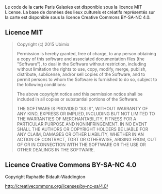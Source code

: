 Le code de la carte Paris Galaxies est disponible sous la licence MIT License. La base de données des lieux culturels et créatifs représentés sur la carte est disponible sous la licence Creative Commons BY-SA-NC 4.0.


## Licence MIT

>Copyright (c) 2015 Ubimix
>
>Permission is hereby granted, free of charge, to any person obtaining a copy
>of this software and associated documentation files (the "Software"), to deal
>in the Software without restriction, including without limitation the rights
>to use, copy, modify, merge, publish, distribute, sublicense, and/or sell
>copies of the Software, and to permit persons to whom the Software is
>furnished to do so, subject to the following conditions:
>
>The above copyright notice and this permission notice shall be included in
>all copies or substantial portions of the Software.
>
>THE SOFTWARE IS PROVIDED "AS IS", WITHOUT WARRANTY OF ANY KIND, EXPRESS OR
>IMPLIED, INCLUDING BUT NOT LIMITED TO THE WARRANTIES OF MERCHANTABILITY,
>FITNESS FOR A PARTICULAR PURPOSE AND NONINFRINGEMENT. IN NO EVENT SHALL THE
>AUTHORS OR COPYRIGHT HOLDERS BE LIABLE FOR ANY CLAIM, DAMAGES OR OTHER
>LIABILITY, WHETHER IN AN ACTION OF CONTRACT, TORT OR OTHERWISE, ARISING FROM,
>OUT OF OR IN CONNECTION WITH THE SOFTWARE OR THE USE OR OTHER DEALINGS IN
>THE SOFTWARE.

## Licence Creative Commons BY-SA-NC 4.0

Copyright Raphaële Bidault-Waddington

http://creativecommons.org/licenses/by-nc-sa/4.0/